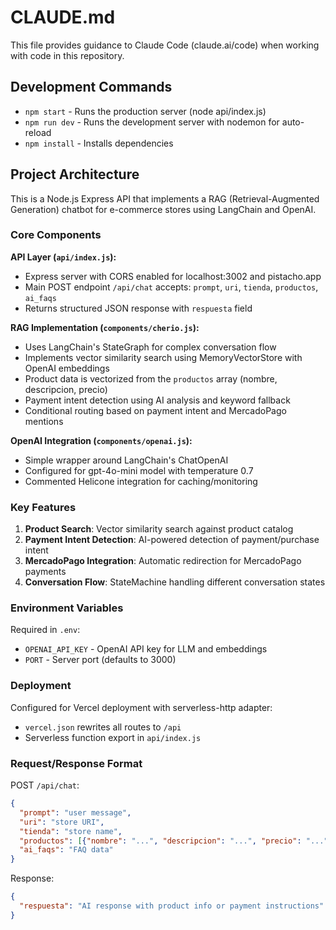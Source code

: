 # CLAUDE.md

This file provides guidance to Claude Code (claude.ai/code) when working with code in this repository.

## Development Commands

- `npm start` - Runs the production server (node api/index.js)
- `npm run dev` - Runs the development server with nodemon for auto-reload
- `npm install` - Installs dependencies

## Project Architecture

This is a Node.js Express API that implements a RAG (Retrieval-Augmented Generation) chatbot for e-commerce stores using LangChain and OpenAI.

### Core Components

**API Layer (`api/index.js`):**
- Express server with CORS enabled for localhost:3002 and pistacho.app
- Main POST endpoint `/api/chat` accepts: `prompt`, `uri`, `tienda`, `productos`, `ai_faqs`
- Returns structured JSON response with `respuesta` field

**RAG Implementation (`components/cherio.js`):**
- Uses LangChain's StateGraph for complex conversation flow
- Implements vector similarity search using MemoryVectorStore with OpenAI embeddings
- Product data is vectorized from the `productos` array (nombre, descripcion, precio)
- Payment intent detection using AI analysis and keyword fallback
- Conditional routing based on payment intent and MercadoPago mentions

**OpenAI Integration (`components/openai.js`):**
- Simple wrapper around LangChain's ChatOpenAI
- Configured for gpt-4o-mini model with temperature 0.7
- Commented Helicone integration for caching/monitoring

### Key Features

1. **Product Search**: Vector similarity search against product catalog
2. **Payment Intent Detection**: AI-powered detection of payment/purchase intent
3. **MercadoPago Integration**: Automatic redirection for MercadoPago payments
4. **Conversation Flow**: StateMachine handling different conversation states

### Environment Variables

Required in `.env`:
- `OPENAI_API_KEY` - OpenAI API key for LLM and embeddings
- `PORT` - Server port (defaults to 3000)

### Deployment

Configured for Vercel deployment with serverless-http adapter:
- `vercel.json` rewrites all routes to `/api`
- Serverless function export in `api/index.js`

### Request/Response Format

POST `/api/chat`:
```json
{
  "prompt": "user message",
  "uri": "store URI",
  "tienda": "store name", 
  "productos": [{"nombre": "...", "descripcion": "...", "precio": "..."}],
  "ai_faqs": "FAQ data"
}
```

Response:
```json
{
  "respuesta": "AI response with product info or payment instructions"
}
```